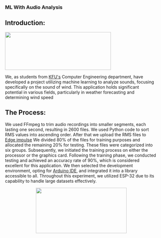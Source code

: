 
### ML With Audio Analysis
## Introduction:
<div id="header" align="left">
  <img src="https://del-portal.kfu.edu.sa/_frontend/fron/images/kfu_logo.png" width="350" 400 height="125"//>
</div>

We, as students from [KFU's](https://www.kfu.edu.sa/ar/Colleges/Computer_Science/Pages/Home-new.aspx) Computer Engineering department, have developed a project utilizing machine learning to analyze sounds, focusing specifically on the sound of wind. This application holds significant potential in various fields, particularly in weather forecasting and determining wind speed
## The Process:
We used FFmpeg to trim audio recordings into smaller segments, each lasting one second, resulting in 2600 files. 
We used Python code to sort RMS values into ascending order.
After that we upload the RMS files to [Edge impulse](https://edgeimpulse.com/)
We divided 80% of the files for training purposes and allocated the remaining 20% for testing. 
These files were categorized into six groups.
Subsequently, we initiated the training process on either the processor or the graphics card.
Following the training phase, we conducted testing and achieved an accuracy rate of 90%, which is considered excellent for this application.
We then selected the development environment, opting for [Arduino IDE](https://www.arduino.cc/en/software), and integrated it into a library accessible to all.
Throughout this experiment, we utilized ESP-32 due to its capability to handle large datasets effectively.
<div id="header" align="center">
  <img src="https://diyi0t.com/wp-content/uploads/2020/12/Sound-Sensor-ESP32-ESP-WROOM-32-_Steckplatine.png" width="300" 400 height="150"//>
</div>


